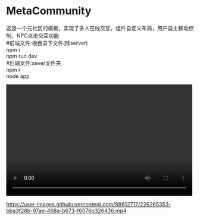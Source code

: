 # MetaCommunity 
这是一个元社区的模板，实现了多人在线交互，组件自定义布局，用户自主移动控制，NPC点击交互功能\
#前端文件:根目录下文件(除server) \
npm i \
npm run dev\
#后端文件:sever文件夹\
npm i\
node app


<video src="https://user-images.githubusercontent.com/88612717/226265353-bba3f28b-97ae-468a-b673-f6076b326436.mp4" controls="controls" width="500" height="300">您的浏览器不支持播放该视频！</video>


https://user-images.githubusercontent.com/88612717/226265353-bba3f28b-97ae-468a-b673-f6076b326436.mp4


